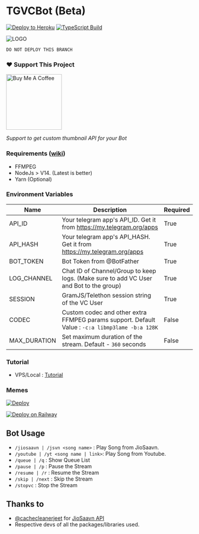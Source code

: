# TGVCBot (Beta)

[![Deploy to Heroku](https://github.com/ArnabXD/TGVCBot/actions/workflows/heroku.yml/badge.svg?branch=main)](https://github.com/ArnabXD/TGVCBot/actions/workflows/heroku.yml)
[![TypeScript Build](https://github.com/ArnabXD/TGVCBot/actions/workflows/typescript.yml/badge.svg?branch=main)](https://github.com/ArnabXD/TGVCBot/actions/workflows/typescript.yml)

![LOGO](https://telegra.ph/file/e9dd76aadf0b500e02738.jpg)


```
DO NOT DEPLOY THIS BRANCH
```

### ❤️ Support This Project

<a href="https://www.buymeacoffee.com/arnabxd" target="_blank"><img src="https://cdn.buymeacoffee.com/buttons/v2/default-yellow.png" alt="Buy Me A Coffee" width="150"></a>

_Support to get custom thumbnail API for your Bot_


### Requirements ([wiki](../../wiki/Requirements))

- FFMPEG
- NodeJs > V14. (Latest is better)
- Yarn (Optional)


### Environment Variables

| Name         | Description                                                                                     | Required |
|--------------|-------------------------------------------------------------------------------------------------|----------|
| API_ID       | Your telegram app's API_ID. Get it from https://my.telegram.org/apps                            | True     |
| API_HASH     | Your telegram app's API_HASH. Get it from https://my.telegram.org/apps                          | True     |
| BOT_TOKEN    | Bot Token from @BotFather                                                                       | True     |
| LOG_CHANNEL  | Chat ID of Channel/Group to keep logs. (Make sure to add VC User and Bot to the group)          | True     |
| SESSION      | GramJS/Telethon session string of the VC User                                                   | True     |
| CODEC        | Custom codec and other extra FFMPEG params support. Default Value : `-c:a libmp3lame -b:a 128K` | False    |
| MAX_DURATION | Set maximum duration of the stream. Default - `360` seconds                                     | False    | 

### Tutorial
 
- VPS/Local : [Tutorial](https://blog.arnabxd.me/deploy-tgvcbot-in-a-ubuntu-vps)

### Memes

[![Deploy](https://www.herokucdn.com/deploy/button.svg)](https://heroku.com/deploy)

[![Deploy on Railway](https://railway.app/button.svg)](https://railway.app/new/template?template=https://github.com/ArnabXD/TGVCBot&envs=API_ID,API_HASH,BOT_TOKEN,LOG_CHANNEL,SESSION,CODEC,MAX_DURATION&optionalEnvs=CODEC,MAX_DURATION&API_IDDesc=Get%20API_ID%20from%20https://my.telegram.org/apps.&API_HASHDesc=Get%20API_HASH%20from%20https://my.telegram.org/apps.&BOT_TOKENDesc=Bot%20Token%20from%20@BotFather&LOG_CHANNELDesc=LOG%20Channel%20ID%20(Make%20sure%20bot%20and%20VC%20User%20are%20added%20in%20the%20group)&SESSIONDesc=GramJS/Telethon%20Session%20of%20the%20VC%20User%22&CODECDesc=Custom%20FFMPEG%20Codec%20and%20Bitrate&MAX_DURATIONDesc=Maximum%20Duration%20Support%20for%20Each%20Stream)

## Bot Usage

- `/jiosaavn | /jsvn <song name>` : Play Song from JioSaavn.
- `/youtube | /yt <song name | link>`: Play Song from Youtube.
- `/queue | /q` : Show Queue List
- `/pause | /p` : Pause the Stream
- `/resume | /r` : Resume the Stream
- `/skip | /next` : Skip the Stream
- `/stopvc` : Stop the Stream

## Thanks to
- [@cachecleanerjeet](https://github.com/cachecleanerjeet) for [JioSaavn API](https://github.com/cachecleanerjeet/JiosaavnAPI)
- Respective devs of all the packages/libraries used.
